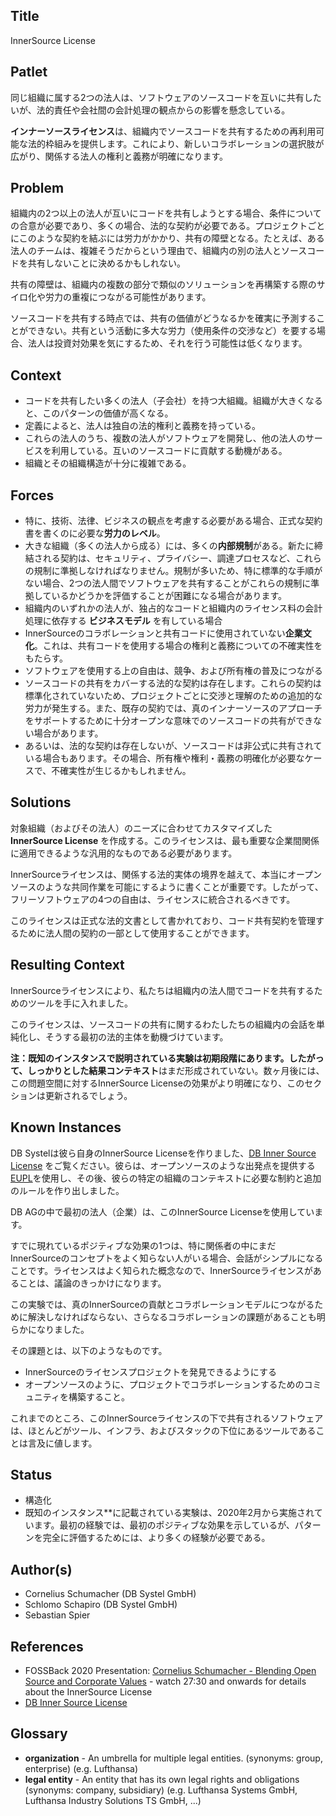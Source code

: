 ## Title

InnerSource License

## Patlet

同じ組織に属する2つの法人は、ソフトウェアのソースコードを互いに共有したいが、法的責任や会社間の会計処理の観点からの影響を懸念している。

**インナーソースライセンス**は、組織内でソースコードを共有するための再利用可能な法的枠組みを提供します。これにより、新しいコラボレーションの選択肢が広がり、関係する法人の権利と義務が明確になります。

## Problem

組織内の2つ以上の法人が互いにコードを共有しようとする場合、条件についての合意が必要であり、多くの場合、法的な契約が必要である。プロジェクトごとにこのような契約を結ぶには労力がかかり、共有の障壁となる。たとえば、ある法人のチームは、複雑そうだからという理由で、組織内の別の法人とソースコードを共有しないことに決めるかもしれない。

共有の障壁は、組織内の複数の部分で類似のソリューションを再構築する際のサイロ化や労力の重複につながる可能性があります。

ソースコードを共有する時点では、共有の価値がどうなるかを確実に予測することができない。共有という活動に多大な労力（使用条件の交渉など）を要する場合、法人は投資対効果を気にするため、それを行う可能性は低くなります。

## Context

- コードを共有したい多くの法人（子会社）を持つ大組織。組織が大きくなると、このパターンの価値が高くなる。
- 定義によると、法人は独自の法的権利と義務を持っている。
- これらの法人のうち、複数の法人がソフトウェアを開発し、他の法人のサービスを利用している。互いのソースコードに貢献する動機がある。
- 組織とその組織構造が十分に複雑である。

## Forces

- 特に、技術、法律、ビジネスの観点を考慮する必要がある場合、正式な契約書を書くのに必要な**労力のレベル**。
- 大きな組織（多くの法人から成る）には、多くの**内部規制**がある。新たに締結される契約は、セキュリティ、プライバシー、調達プロセスなど、これらの規制に準拠しなければなりません。規制が多いため、特に標準的な手順がない場合、2つの法人間でソフトウェアを共有することがこれらの規制に準拠しているかどうかを評価することが困難になる場合があります。
- 組織内のいずれかの法人が、独占的なコードと組織内のライセンス料の会計処理に依存する **ビジネスモデル** を有している場合
- InnerSourceのコラボレーションと共有コードに使用されていない**企業文化**。これは、共有コードを使用する場合の権利と義務についての不確実性をもたらす。
- ソフトウェアを使用する上の自由は、競争、および所有権の普及につながる
- ソースコードの共有をカバーする法的な契約は存在します。これらの契約は標準化されていないため、プロジェクトごとに交渉と理解のための追加的な労力が発生する。また、既存の契約では、真のインナーソースのアプローチをサポートするために十分オープンな意味でのソースコードの共有ができない場合があります。
- あるいは、法的な契約は存在しないが、ソースコードは非公式に共有されている場合もあります。その場合、所有権や権利・義務の明確化が必要なケースで、不確実性が生じるかもしれません。

## Solutions

対象組織（およびその法人）のニーズに合わせてカスタマイズした **InnerSource License** を作成する。このライセンスは、最も重要な企業間関係に適用できるような汎用的なものである必要があります。

InnerSourceライセンスは、関係する法的実体の境界を越えて、本当にオープンソースのような共同作業を可能にするように書くことが重要です。したがって、フリーソフトウェアの4つの自由は、ライセンスに統合されるべきです。

このライセンスは正式な法的文書として書かれており、コード共有契約を管理するために法人間の契約の一部として使用することができます。

## Resulting Context

InnerSourceライセンスにより、私たちは組織内の法人間でコードを共有するためのツールを手に入れました。

このライセンスは、ソースコードの共有に関するわたしたちの組織内の会話を単純化し、そうする最初の法的主体を動機づけています。

**注：**既知のインスタンスで説明されている実験は初期段階にあります。したがって、しっかりとした**結果コンテキスト**はまだ形成されていない。数ヶ月後には、この問題空間に対するInnerSource Licenseの効果がより明確になり、このセクションは更新されるでしょう。

## Known Instances

DB Systelは彼ら自身のInnerSource Licenseを作りました、[DB Inner Source License][db-inner-source-license] をご覧ください。彼らは、オープンソースのような出発点を提供する[EUPL][eupl]を使用し、その後、彼らの特定の組織のコンテキストに必要な制約と追加のルールを作り出しました。

DB AGの中で最初の法人（企業）は、このInnerSource Licenseを使用しています。

すでに現れているポジティブな効果の1つは、特に関係者の中にまだInnerSourceのコンセプトをよく知らない人がいる場合、会話がシンプルになることです。ライセンスはよく知られた概念なので、InnerSourceライセンスがあることは、議論のきっかけになります。

この実験では、真のInnerSourceの貢献とコラボレーションモデルにつながるために解決しなければならない、さらなるコラボレーションの課題があることも明らかになりました。

その課題とは、以下のようなものです。

- InnerSourceのライセンスプロジェクトを発見できるようにする
- オープンソースのように、プロジェクトでコラボレーションするためのコミュニティを構築すること。

これまでのところ、このInnerSourceライセンスの下で共有されるソフトウェアは、ほとんどがツール、インフラ、およびスタックの下位にあるツールであることは言及に値します。

## Status

* 構造化
* 既知のインスタンス**に記載されている実験は、2020年2月から実施されています。最初の経験では、最初のポジティブな効果を示しているが、パターンを完全に評価するためには、より多くの経験が必要である。

## Author(s)

- Cornelius Schumacher (DB Systel GmbH)
- Schlomo Schapiro (DB Systel GmbH)
- Sebastian Spier

## References

- FOSSBack 2020 Presentation: [Cornelius Schumacher - Blending Open Source and Corporate Values](https://youtu.be/hikC6U8X_Ec) - watch 27:30 and onwards for details about the InnerSource License
- [DB Inner Source License][db-inner-source-license]

## Glossary

- **organization** - An umbrella for multiple legal entities. (synonyms: group, enterprise) (e.g. Lufthansa)
- **legal entity** - An entity that has its own legal rights and obligations (synonyms: company, subsidiary) (e.g. Lufthansa Systems GmbH, Lufthansa Industry Solutions TS GmbH, ...)

[db-inner-source-license]: https://github.com/dbsystel/open-source-policies/blob/master/DB-Inner-Source-License.md
[eupl]: https://joinup.ec.europa.eu/collection/eupl/eupl-text-eupl-12
